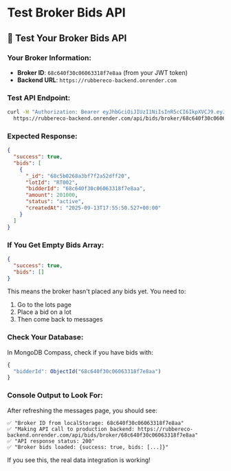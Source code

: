 # Test Broker Bids API

## 🧪 **Test Your Broker Bids API**

### **Your Broker Information:**
- **Broker ID**: `68c640f30c06063318f7e8aa` (from your JWT token)
- **Backend URL**: `https://rubbereco-backend.onrender.com`

### **Test API Endpoint:**
```bash
curl -H "Authorization: Bearer eyJhbGciOiJIUzI1NiIsInR5cCI6IkpXVCJ9.eyJpZCI6IjY4YzY0MGYzMGMwNjA2MzMxOGY3ZThhYSIsImVtYWlsIjoic2FsdW1hbm9qMjAyNkBtY2EuYWpjZS5pbiIsInJvbGUiOiJicm9rZXIiLCJpYXQiOjE3NjA4OTkwODIsImV4cCI6MTc2MDk4NTQ4Mn0.Wgf68v5BNQ3D8Onszu8UqvEgK-EshSBKNCI2W4zrdfk" \
  https://rubbereco-backend.onrender.com/api/bids/broker/68c640f30c06063318f7e8aa
```

### **Expected Response:**
```json
{
  "success": true,
  "bids": [
    {
      "_id": "68c5b0268a3bf7f2a52dff20",
      "lotId": "RT002",
      "bidderId": "68c640f30c06063318f7e8aa",
      "amount": 201000,
      "status": "active",
      "createdAt": "2025-09-13T17:55:50.527+00:00"
    }
  ]
}
```

### **If You Get Empty Bids Array:**
```json
{
  "success": true,
  "bids": []
}
```

This means the broker hasn't placed any bids yet. You need to:
1. Go to the lots page
2. Place a bid on a lot
3. Then come back to messages

### **Check Your Database:**
In MongoDB Compass, check if you have bids with:
```javascript
{
  "bidderId": ObjectId("68c640f30c06063318f7e8aa")
}
```

### **Console Output to Look For:**
After refreshing the messages page, you should see:
```
✅ "Broker ID from localStorage: 68c640f30c06063318f7e8aa"
✅ "Making API call to production backend: https://rubbereco-backend.onrender.com/api/bids/broker/68c640f30c06063318f7e8aa"
✅ "API response status: 200"
✅ "Broker bids loaded: {success: true, bids: [...]}"
```

If you see this, the real data integration is working!


